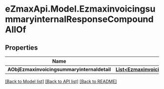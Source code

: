 
# eZmaxApi.Model.EzmaxinvoicingsummaryinternalResponseCompoundAllOf

## Properties

Name | Type | Description | Notes
------------ | ------------- | ------------- | -------------
**AObjEzmaxinvoicingsummaryinternaldetail** | [**List&lt;EzmaxinvoicingsummaryinternaldetailResponseCompound&gt;**](EzmaxinvoicingsummaryinternaldetailResponseCompound.md) |  | 

[[Back to Model list]](../README.md#documentation-for-models)
[[Back to API list]](../README.md#documentation-for-api-endpoints)
[[Back to README]](../README.md)

